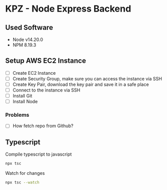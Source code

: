 # KPZ - Node Express Backend

## Used Software

- Node v14.20.0
- NPM 8.19.3

## Setup AWS EC2 Instance

- [ ] Create EC2 Instance
- [ ] Create Security Group, make sure you can access the instance via SSH
- [ ] Create Key Pair, download the key pair and save it in a safe place
- [ ] Connect to the instance via SSH
- [ ] Install Git
- [ ] Install Node

### Problems

- [ ] How fetch repo from Github?

## Typescript

Compile typescript to javascript

```bash
npx tsc
```

Watch for changes

```bash
npx tsc --watch
```
